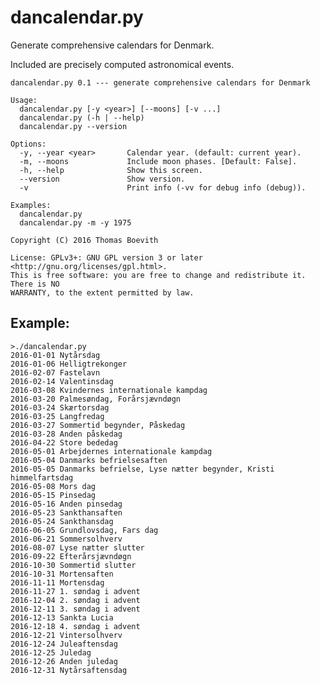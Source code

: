 # dancalendar.py
Generate comprehensive calendars for Denmark.

Included are precisely computed astronomical events.

    dancalendar.py 0.1 --- generate comprehensive calendars for Denmark

    Usage:
      dancalendar.py [-y <year>] [--moons] [-v ...]
      dancalendar.py (-h | --help)
      dancalendar.py --version

    Options:
      -y, --year <year>       Calendar year. (default: current year).
      -m, --moons             Include moon phases. [Default: False].
      -h, --help              Show this screen.
      --version               Show version.
      -v                      Print info (-vv for debug info (debug)).

    Examples:
      dancalendar.py
      dancalendar.py -m -y 1975

    Copyright (C) 2016 Thomas Boevith

    License: GPLv3+: GNU GPL version 3 or later <http://gnu.org/licenses/gpl.html>.
    This is free software: you are free to change and redistribute it. There is NO
    WARRANTY, to the extent permitted by law.

## Example:

    >./dancalendar.py
    2016-01-01 Nytårsdag
    2016-01-06 Helligtrekonger
    2016-02-07 Fastelavn
    2016-02-14 Valentinsdag
    2016-03-08 Kvindernes internationale kampdag
    2016-03-20 Palmesøndag, Forårsjævndøgn
    2016-03-24 Skærtorsdag
    2016-03-25 Langfredag
    2016-03-27 Sommertid begynder, Påskedag
    2016-03-28 Anden påskedag
    2016-04-22 Store bededag
    2016-05-01 Arbejdernes internationale kampdag
    2016-05-04 Danmarks befrielsesaften
    2016-05-05 Danmarks befrielse, Lyse nætter begynder, Kristi himmelfartsdag
    2016-05-08 Mors dag
    2016-05-15 Pinsedag
    2016-05-16 Anden pinsedag
    2016-05-23 Sankthansaften
    2016-05-24 Sankthansdag
    2016-06-05 Grundlovsdag, Fars dag
    2016-06-21 Sommersolhverv
    2016-08-07 Lyse nætter slutter
    2016-09-22 Efterårsjævndøgn
    2016-10-30 Sommertid slutter
    2016-10-31 Mortensaften
    2016-11-11 Mortensdag
    2016-11-27 1. søndag i advent
    2016-12-04 2. søndag i advent
    2016-12-11 3. søndag i advent
    2016-12-13 Sankta Lucia
    2016-12-18 4. søndag i advent
    2016-12-21 Vintersolhverv
    2016-12-24 Juleaftensdag
    2016-12-25 Juledag
    2016-12-26 Anden juledag
    2016-12-31 Nytårsaftensdag
